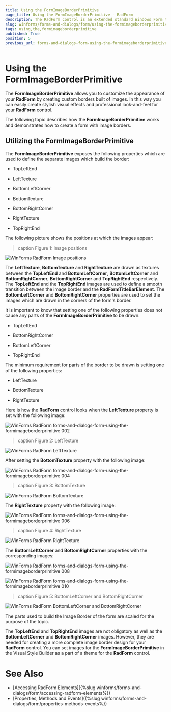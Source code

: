 ```yaml
---
title: Using the FormImageBorderPrimitive
page_title: Using the FormImageBorderPrimitive - RadForm
description: The RadForm control is an extended standard Windows Form that fully supports the Telerik Presentation Framework (TPF) and the Telerik's theming mechanism.
slug: winforms/forms-and-dialogs/form/using-the-formimageborderprimitive
tags: using,the,formimageborderprimitive
published: True
position: 5
previous_url: forms-and-dialogs-form-using-the-formimageborderprimitive
---
```


# Using the FormImageBorderPrimitive

The __FormImageBorderPrimitive__ allows you to customize the appearance of your __RadForm__ by creating custom borders built of images. In this way you can easily create stylish visual effects and professional look-and-feel for your __RadForm__ control.

The following topic describes how the __FormImageBorderPrimitive__ works and demonstrates how to create a form with image borders.

## Utilizing the FormImageBorderPrimitive

The __FormImageBorderPrimitive__ exposes the following properties which are used to define the separate images which build the border:

* TopLeftEnd

* LeftTexture

* BottomLeftCorner

* BottomTexture

* BottomRightCorner

* RightTexture

* TopRightEnd

The following picture shows the positions at which the images appear:

>caption Figure 1: Image positions

![WinForms RadForm Image positions](images/forms-and-dialogs-form-using-the-formimageborderprimitive001.png)

The __LeftTexture__, __BottomTexture__ and __RightTexture__ are drawn as textures between the __TopLeftEnd__ and __BottomLeftCorner__, __BottomLeftCorner__ and __BottomRightCorner__, __BottomRightCorner__ and __TopRightEnd__ respectively. The __TopLeftEnd__ and the __TopRightEnd__ images are used to define a smooth transition between the image border and the __RadFormTitleBarElement__. The __BottomLeftCorner__ and __BottomRightCorner__ properties are used to set the images which are drawn in the corners of the form's border.

It is important to know that setting one of the following properties does not cause any parts of the __FormImageBorderPrimitive__ to be drawn:

* TopLeftEnd

* BottomRightCorner

* BottomLeftCorner

* TopRightEnd

The minimum requirement for parts of the border to be drawn is setting one of the following properties:

* LeftTexture

* BottomTexture

* RightTexture


Here is how the __RadForm__ control looks when the __LeftTexture__ property is set with the following image:

![WinForms RadForm forms-and-dialogs-form-using-the-formimageborderprimitive 002](images/forms-and-dialogs-form-using-the-formimageborderprimitive002.bmp)

>caption Figure 2: LeftTexture

![WinForms RadForm LeftTexture](images/forms-and-dialogs-form-using-the-formimageborderprimitive003.png)

After setting the __BottomTexture__ property with the following image:

![WinForms RadForm forms-and-dialogs-form-using-the-formimageborderprimitive 004](images/forms-and-dialogs-form-using-the-formimageborderprimitive004.bmp)

>caption Figure 3: BottomTexture

![WinForms RadForm BottomTexture](images/forms-and-dialogs-form-using-the-formimageborderprimitive005.png)

The __RightTexture__ property with the following image:

![WinForms RadForm forms-and-dialogs-form-using-the-formimageborderprimitive 006](images/forms-and-dialogs-form-using-the-formimageborderprimitive006.bmp)

>caption Figure 4: RightTexture

![WinForms RadForm RightTexture](images/forms-and-dialogs-form-using-the-formimageborderprimitive007.png)

The __BottomLeftCorner__ and __BottomRightCorner__ properties with the corresponding images:

![WinForms RadForm forms-and-dialogs-form-using-the-formimageborderprimitive 008](images/forms-and-dialogs-form-using-the-formimageborderprimitive008.bmp)

![WinForms RadForm forms-and-dialogs-form-using-the-formimageborderprimitive 010](images/forms-and-dialogs-form-using-the-formimageborderprimitive010.bmp)

>caption Figure 5: BottomLeftCorner and BottomRightCorner

![WinForms RadForm BottomLeftCorner and BottomRightCorner](images/forms-and-dialogs-form-using-the-formimageborderprimitive009.png)

The parts used to build the Image Border of the form are scaled for the purpose of the topic.

The __TopLeftEnd__ and __TopRightEnd__ images are not obligatory as well as the __BottomLeftCorner__ and __BottomRightCorner__ images. However, they are needed for creating a more complete image border design for your __RadForm__ control. You can set images for the __FormImageBorderPrimitive__ in the Visual Style Builder as a part of a theme for the __RadForm__ control.

# See Also 

* [Accessing RadForm Elements]({%slug winforms/forms-and-dialogs/form/accessing-radform-elements%})
* [Properties, Methods and Events]({%slug winforms/forms-and-dialogs/form/properties-methods-events%})
